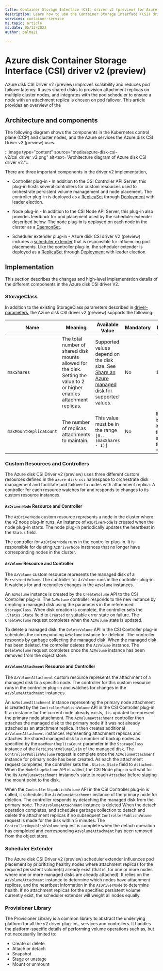 ```yaml
---
title: Container Storage Interface (CSI) driver v2 (preview) for Azure Disk on Azure Kubernetes Service (AKS)
description: Learn how to use the Container Storage Interface (CSI) driver v2 (preview) for Azure disks in an Azure Kubernetes Service (AKS) cluster.
services: container-service
ms.topic: article
ms.date: 05/13/2022
author: palma21

---
```



# Azure disk Container Storage Interface (CSI) driver v2 (preview)

Azure disk CSI Driver v2 (preview) improves scalability and reduces pod failover latency. It uses shared disks to provision attachment replicas on multiple cluster nodes, and integrates with the pod scheduler to ensure a node with an attachment replica is chosen on pod failover. This article provides an overview of the 

## Architecture and components

The following diagram shows the components in the Kubernetes control plane (CCP) and cluster nodes, and the Azure services the Azure disk CSI Driver v2 (preview) uses.

:::image type="content" source="media/azure-disk-csi-v2/csi_driver_v2.png" alt-text="Architecture diagram of Azure disk CSI driver v2.":::

There are three important components in the driver v2 implementation,

* Controller plug-in - In addition to the CSI Controller API Server, this plug-in hosts several controllers for custom resources used to orchestrate persistent volume management and node placement. The controller plug-in is deployed as a [ReplicaSet](https://kubernetes.io/docs/concepts/workloads/controllers/replicaset/) through [Deployment](https://kubernetes.io/docs/concepts/workloads/controllers/deployment/) with leader election.

* Node plug-in - In addition to the CSI Node API Server, this plug-in also provides feedback for pod placement used by the scheduler extender described below. The node plug-in is deployed on each node in the cluster as a [DaemonSet](https://kubernetes.io/docs/concepts/workloads/controllers/daemonset/).

* Scheduler extender plug-in - Azure disk CSI driver V2 (preview) includes a [scheduler extender](https://github.com/kubernetes/community/blob/master/contributors/design-proposals/scheduling/scheduler_extender.md) that is responsible for influencing pod placements. Like the controller plug-in, the scheduler extender is deployed as a [ReplicaSet](https://kubernetes.io/docs/concepts/workloads/controllers/replicaset/) through [Deployment](https://kubernetes.io/docs/concepts/workloads/controllers/deployment/) with leader election.

## Implementation

This section describes the changes and high-level implementation details of the different components in the Azure disk CSI driver V2.

### StorageClass

In addition to the existing StorageClass parameters described in [driver-parameters](driver-parameters.md), the Azure disk CSI driver v2 (preview) supports the following:

| Name | Meaning  | Available Value | Mandatory | Default value |
|------|----------|-----------------|-----------|---------------|
| `maxShares` | The total number of shared disk mounts allowed for the disk. Setting the value to 2 or higher enables attachment replicas. | Supported values depend on the disk size. See [Share an Azure managed disk](../virtual-machines/disks-shared.md) for supported values. | No | 1 |
| `maxMountReplicaCount` | The number of replicas attachments to maintain. | This value must be in the range `[0..(maxShares - 1)]` | No | If `accessMode` is `ReadWriteMany`, the default is `0`. Otherwise, the default is `maxShares - 1` |

### Custom Resources and Controllers

The Azure disk CSI Driver v2 (preview) uses three different custom resources defined in the `azure-disk-csi` namespace to orchestrate disk management and facilitate pod failover to nodes with attachment replica. A controller for each resource watches for and responds to changes to its custom resource instances.

#### `AzDriverNode` Resource and Controller

The `AzDriverNode` custom resource represents a node in the cluster where the v2 node plug-in runs. An instance of `AzDriverNode` is created when the node plug-in starts. The node plug-in periodically updates the heartbeat in the `Status` field.

The controller for `AzDriverNode` runs in the controller plug-in. It is responsible for deleting `AzDriverNode` instances that no longer have corresponding nodes in the cluster.

#### `AzVolume` Resource and Controller

The `AzVolume` custom resource represents the managed disk of a `PersistentVolume`. The controller for `AzVolume` runs in the controller plug-in. It watches for and reconciles changes in the `AzVolume` instances.

An `AzVolume` instance is created by the `CreateVolume` API to the CSI Controller plug-in. The `AzVolume` controller responds to the new instance by creating a managed disk using the parameters in the referenced `StorageClass`. When disk creation is complete, the controller sets the `.Status.State` field to `Created` or suitable error state on failure. The `CreateVolume` request completes when the `AzVolume` state is updated.

To delete a managed disk, the `DeleteVolume` API in the CSI Controller plug-in schedules the corresponding `AzVolume` instance for deletion. The controller responds by garbage collecting the managed disk. When the managed disk has been deleted, the controller deletes the `AzVolume` instance. The `DeleteVolume` request completes once the `AzVolume` instance has been removed from the object store.

#### `AzVolumeAttachment` Resource and Controller

The `AzVolumeAttachment` custom resource represents the attachment of a managed disk to a specific node. The controller for this custom resource runs in the controller plug-in and watches for changes in the `AzVolumeAttachment` instances.

An `AzVolumeAttachment` instance representing the primary node attachment is created by the `ControllerPublishVolume` API in the CSI Controller plug-in. If an instance for the current node already exists, it is updated to represent the primary node attachment. The `AzVolumeAttachment` controller then attaches the managed disk to the primary node if it was not already attached as an attachment replica. It then creates additional `AzVolumeAttachment` instances representing attachment replicas and attaches the shared managed disk to a number of backup nodes as specified by the `maxMountReplicaCount` parameter in the `StorageClass` instance of the `PersistentVolumeClaim` of the managed disk. The `ControllerPublishVolume` request is complete once the `AzVolumeAttachment` instance for primary node has been created. As each the attachment request completes, the controller sets the `.Status.State` field to `Attached`. When the `NodeStageVolume` API is called, the CSI Node plug-in will wait for the its `AzVolumeAttachment` instance's state to reach `Attached` before staging the mount point to the disk.

When the `ControllerUnpublishVolume` API in the CSI Controller plug-in is called, it schedules the `AzVolumeAttachment` instance of the primary node for deletion. The controller responds by detaching the managed disk from the primary node. The `AzVolumeAttachment` instance is deleted When the detach operation completes, and schedules garbage collection to detach and delete the attachment replicas if no subsequent `ControllerPublishVolume` request is made for the disk within 5 minutes. The `ControllerUnpublishVolume` request is complete when the detach operation has completed and corresponding `AzVolumeAttachment` has been removed from the object store.

### Scheduler Extender

The Azure disk CSI Driver v2 (preview) scheduler extender influences pod placement by prioritizing healthy nodes where attachment replicas for the required persistent volume(s) already exist (that is, for one or more nodes where one or more managed disks are already attached). It relies on the `AzVolumeAttachment` instance to determine which nodes have attachment replicas, and the heartbeat information in the `AzDriverNode` to determine health. If no attachment replicas for the specified persistent volume currently exist, the scheduler extender will weight all nodes equally.

### Provisioner Library

The Provisioner Library is a common library to abstract the underlying platform for all the v2 driver plug-ins, services and controllers. It handles the platform-specific details of performing volume operations such as, but not necessarily limited to:

* Create or delete
* Attach or detach
* Snapshot
* Stage or unstage
* Mount or unmount
